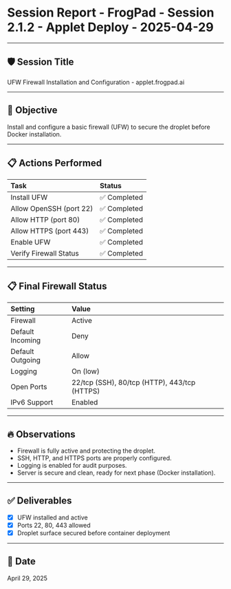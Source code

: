 
# Session Report - FrogPad - Session 2.1.2 - Applet Deploy - 2025-04-29

---

## 🛡️ Session Title
UFW Firewall Installation and Configuration - applet.frogpad.ai

---

## 🎯 Objective
Install and configure a basic firewall (UFW) to secure the droplet before Docker installation.

---

## 📋 Actions Performed

| Task | Status |
|:-----|:-------|
| Install UFW | ✅ Completed |
| Allow OpenSSH (port 22) | ✅ Completed |
| Allow HTTP (port 80) | ✅ Completed |
| Allow HTTPS (port 443) | ✅ Completed |
| Enable UFW | ✅ Completed |
| Verify Firewall Status | ✅ Completed |

---

## 📋 Final Firewall Status

| Setting | Value |
|:--------|:------|
| Firewall | Active |
| Default Incoming | Deny |
| Default Outgoing | Allow |
| Logging | On (low) |
| Open Ports | 22/tcp (SSH), 80/tcp (HTTP), 443/tcp (HTTPS) |
| IPv6 Support | Enabled |

---

## 🔥 Observations
- Firewall is fully active and protecting the droplet.
- SSH, HTTP, and HTTPS ports are properly configured.
- Logging is enabled for audit purposes.
- Server is secure and clean, ready for next phase (Docker installation).

---

## ✅ Deliverables
- [x] UFW installed and active
- [x] Ports 22, 80, 443 allowed
- [x] Droplet surface secured before container deployment

---

## 📅 Date
April 29, 2025
